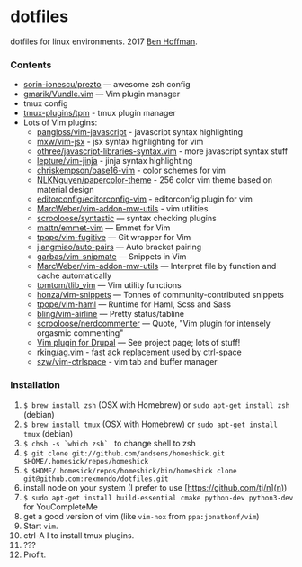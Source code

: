 dotfiles
========

dotfiles for linux environments.
2017 [Ben Hoffman](http://github.com/rexmondo).

### Contents
+ [sorin-ionescu/prezto](https://github.com/sorin-ionescu/prezto) — awesome zsh config
+ [gmarik/Vundle.vim](https://github.com/gmarik/Vundle.vim.git) — Vim plugin manager
+ tmux config
+ [tmux-plugins/tpm](http://github.com/tmux-plugins/tpm) - tmux plugin manager
+ Lots of Vim plugins:
  + [pangloss/vim-javascript](http://github.com/pangloss/vim-javascript) - javascript syntax highlighting
  + [mxw/vim-jsx](http://github.com/mxw/vim-jsx) - jsx syntax highlighting for vim
  + [othree/javascript-libraries-syntax.vim](http://github.com/othree/javascript-libraries-syntax.vim) - more javascript syntax stuff
  + [lepture/vim-jinja](http://github.com/lepture/vim-jinja) - jinja syntax highlighting
  + [chriskempson/base16-vim](http://github.com/chriskempson/base16-vim) - color schemes for vim
  + [NLKNguyen/papercolor-theme](http://github.com/NLKNguyen/papercolor-theme) - 256 color vim theme based on material design
  + [editorconfig/editorconfig-vim](http://github.com/editorconfig/editorconfig-vim) - editorconfig plugin for vim
  + [MarcWeber/vim-addon-mw-utils](http://github.com/MarcWeber/vim-addon-mw-utils) - vim utilities
  + [scrooloose/syntastic](http://github.com/scrooloose/syntastic) — syntax checking plugins
  + [mattn/emmet-vim](http://github.com/mattn/emmet-vim) — Emmet for Vim
  + [tpope/vim-fugitive](http://github.com/tpope/vim-fugitive) — Git wrapper for Vim
  + [jiangmiao/auto-pairs](http://github.com/jiangmiao/auto-pairs) — Auto bracket pairing
  + [garbas/vim-snipmate](http://github.com/garbas/vim-snipmate) — Snippets in Vim 
  + [MarcWeber/vim-addon-mw-utils](http://github.com/MarcWeber/vim-addon-mw-utils) — Interpret file by function and cache automatically
  + [tomtom/tlib_vim](http://github.com/tomtom/tlib_vim) — Vim utility functions
  + [honza/vim-snippets](http://github.com/honza/vim-snippets) — Tonnes of community-contributed snippets
  + [tpope/vim-haml](http://github.com/tpope/vim-haml) — Runtime for Haml, Scss and Sass
  + [bling/vim-airline](http://github.com/bling/vim-airline) — Pretty status/tabline
  + [scrooloose/nerdcommenter](http://github.com/scrooloose/nerdcommenter) — Quote, "Vim plugin for intensely orgasmic commenting"
  + [Vim plugin for Drupal](https://www.drupal.org/project/vimrc) — See project page; lots of stuff!
  + [rking/ag.vim](http://github.com/rking/ag.vim) - fast ack replacement used by ctrl-space
  + [szw/vim-ctrlspace](http://github.com/szw/vim-ctrlspace) - vim tab and buffer manager

### Installation

1. `$ brew install zsh` (OSX with Homebrew) or `sudo apt-get install zsh` (debian)
1. `$ brew install tmux` (OSX with Homebrew) or `sudo apt-get install tmux` (debian)
1. ``$ chsh -s `which zsh` `` to change shell to zsh
1. `$ git clone git://github.com/andsens/homeshick.git $HOME/.homesick/repos/homeshick`
1. `$ $HOME/.homesick/repos/homeshick/bin/homeshick clone git@github.com:rexmondo/dotfiles.git`
1. install node on your system (I prefer to use [https://github.com/tj/n](n))
1. `$ sudo apt-get install build-essential cmake python-dev python3-dev` for YouCompleteMe
1. get a good version of vim (like `vim-nox` from `ppa:jonathonf/vim`)
1. Start `vim`.
1. ctrl-A I to install tmux plugins.
1. ???
1. Profit.
      
